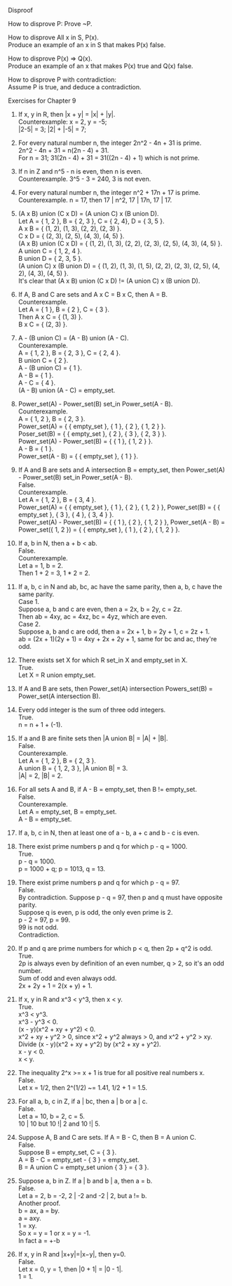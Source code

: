 Disproof

How to disprove P: Prove ~P.     


How to disprove All x in S, P(x).      
Produce an example of an x in S that makes P(x) false.     


How to disprove P(x) => Q(x).      
Produce an example of an x that makes P(x) true and Q(x) false.      


How to disprove P with contradiction:      
Assume P is true, and deduce a contradiction.      



Exercises for Chapter 9      


1. If x, y in R, then |x + y| = |x| + |y|.     
Counterexample: x = 2, y = -5;      
|2-5| = 3; |2| + |-5| = 7;      



2. For every natural number n, the integer 2n^2 - 4n + 31 is prime.      
2n^2 - 4n + 31 = n(2n - 4) + 31.      
For n = 31; 31(2n - 4) + 31 = 31((2n - 4) + 1) which is not prime.      



3. If n in Z and n^5 - n is even, then n is even.     
Counterexample. 3^5 - 3 = 240, 3 is not even.     


4. For every natural number n, the integer n^2 + 17n + 17 is prime.     
Counterexample. n = 17, then 17 | n^2, 17 | 17n, 17 | 17.      


5. (A x B) union (C x D) = (A union C) x (B union D).     
Let A = { 1, 2 }, B = { 2, 3 }, C = { 2, 4}, D = { 3, 5 }.      
A x B = { (1, 2), (1, 3), (2, 2), (2, 3) }.     
C x D = { (2, 3), (2, 5), (4, 3), (4, 5) }.      
(A x B) union (C x D) = { (1, 2), (1, 3), (2, 2), (2, 3), (2, 5), (4, 3), (4, 5) }.     
A union C = { 1, 2, 4 }.     
B union D = { 2, 3, 5 }.      
(A union C) x (B union D) = { (1, 2), (1, 3), (1, 5), (2, 2), (2, 3), (2, 5), (4, 2), (4, 3), (4, 5) }.     
It's clear that (A x B) union (C x D) != (A union C) x (B union D).     


7. If A, B and C are sets and A x C = B x C, then A = B.     
Counterexample.     
Let A = { 1 }, B = { 2 }, C = { 3 }.     
Then A x C = { (1, 3) }.     
B x C = { (2, 3) }.     



8. A - (B union C) = (A - B) union (A - C).     
Counterexample.      
A = { 1, 2 }, B = { 2, 3 }, C = { 2, 4 }.    
B union C = { 2 }.     
A - (B union C) = { 1 }.     
A - B = { 1 }.     
A - C = { 4 }.     
(A - B) union (A - C) = empty_set.    



9. Power_set(A) - Power_set(B) set_in Power_set(A - B).     
Counterexample.     
A = { 1, 2 }, B = { 2, 3 }.     
Power_set(A) = { { empty_set }, { 1 }, { 2 }, { 1, 2 } }.    
Poser_set(B) = { { empty_set }, { 2 }, { 3 }, { 2, 3 } }.     
Power_set(A) - Power_set(B) = { { 1 }, { 1, 2 } }.    
A - B = { 1 }.    
Power_set(A - B) = { { empty_set }, { 1 } }.     



10. If A and B are sets and A intersection B = empty_set, then Power_set(A) - Power_set(B) set_in Power_set(A - B).     
False.     
Counterexample.     
Let A = { 1, 2 }, B = { 3, 4 }.     
Power_set(A) = { { empty_set }, { 1 }, { 2 }, { 1, 2 } }, Power_set(B) = { { empty_set }, { 3 }, { 4 }, { 3, 4 } }.     
Power_set(A) - Power_set(B) = { { 1 }, { 2 }, { 1, 2 } }, Power_set(A - B) = Power_set({ 1, 2 }) = { { empty_set }, { 1 }, { 2 }, { 1, 2 } }.    



11. If a, b in N, then a + b < ab.     
False.     
Counterexample.     
Let a = 1, b = 2.     
Then 1 + 2 = 3, 1 * 2 = 2.     



12. If a, b, c in N and ab, bc, ac have the same parity, then a, b, c have the same parity.     
Case 1.      
Suppose a, b and c are even, then a = 2x, b = 2y, c = 2z.     
Then ab = 4xy, ac = 4xz, bc = 4yz, which are even.     
Case 2.      
Suppose a, b and c are odd, then a = 2x + 1, b = 2y + 1, c = 2z + 1.     
ab = (2x + 1)(2y + 1) = 4xy + 2x + 2y + 1, same for bc and ac, they're odd.     



13. There exists set X for which R set_in X and empty_set in X.     
True.     
Let X = R union empty_set.      



14. If A and B are sets, then Power_set(A) intersection Powers_set(B) = Power_set(A intersection B).      



15. Every odd integer is the sum of three odd integers.     
True.     
n = n + 1 + (-1).      



16. If a and B are finite sets then |A union B| = |A| + |B|.      
False.     
Counterexample.      
Let A = { 1, 2 }, B = { 2, 3 }.      
A union B = { 1, 2, 3 }, |A union B| = 3.      
|A| = 2, |B| = 2.     



17. For all sets A and B, if A - B = empty_set, then B != empty_set.      
False.      
Counterexample.      
Let A = empty_set, B = empty_set.      
A - B = empty_set.      



18. If a, b, c in N, then at least one of a - b, a + c and b - c is even.      



20. There exist prime numbers p and q for which p - q = 1000.     
True.     
p - q = 1000.     
p = 1000 + q;
p = 1013, q = 13.      


21. There exist prime numbers p and q for which p - q = 97.      
False.     
By contradiction. Suppose p - q = 97, then p and q must have opposite parity.     
Suppose q is even, p is odd, the only even prime is 2.     
p - 2 = 97, p = 99.     
99 is not odd.     
Contradiction.     



22. If p and q are prime numbers for which p < q, then 2p + q^2 is odd.     
True.     
2p is always even by definition of an even number, q > 2, so it's an odd number.    
Sum of odd and even always odd.     
2x + 2y + 1 = 2(x + y) + 1.     



23. If x, y in R and x^3 < y^3, then x < y.     
True.     
x^3 < y^3.      
x^3 - y^3 < 0.     
(x - y)(x^2 + xy + y^2) < 0.     
x^2 + xy + y^2 > 0, since x^2 + y^2 always > 0, and x^2 + y^2 > xy.     
Divide (x - y)(x^2 + xy + y^2) by (x^2 + xy + y^2).     
x - y < 0.     
x < y.     



24. The inequality 2^x >= x + 1 is true for all positive real numbers x.     
False.      
Let x = 1/2, then 2^(1/2) ~=  1.41, 1/2 + 1 = 1.5.     



25. For all a, b, c in Z, if a | bc, then a | b or a | c.     
False.     
Let a = 10, b = 2, c = 5.     
10 | 10 but 10 !| 2 and 10 !| 5.     



26. Suppose A, B and C are sets. If A = B - C, then B = A union C.     
False.     
Suppose B = empty_set, C = { 3 }.      
A = B - C = empty_set - { 3 } = empty_set.     
B = A union C = empty_set union { 3 } = { 3 }.     



28. Suppose a, b in Z. If a | b and b | a, then a = b.     
False.     
Let a = 2, b = -2, 2 | -2 and  -2 | 2, but a != b.     
Another proof.     
b = ax, a = by.     
a = axy.     
1 = xy.     
So x = y = 1 or x = y = -1.     
In fact a = +-b


29. If x, y in R and |x+y|=|x−y|, then y=0.  
False.     
Let x = 0, y = 1, then |0 + 1| = |0 - 1|.     
1 = 1.    



